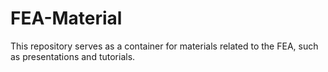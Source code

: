 # FEA-Material

This repository serves as a container for materials related to the FEA, such as presentations and tutorials.
